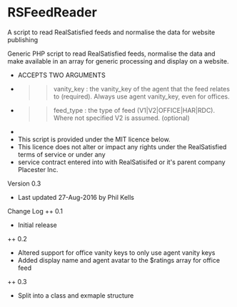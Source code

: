 # RSFeedReader
A script to read RealSatisfied feeds and normalise the data for website publishing

Generic PHP script to read RealSatisfied feeds, normalise the data and make available in an array for generic processing and display on a website.
 * ACCEPTS TWO ARGUMENTS
 * >> vanity_key : the vanity_key of the agent that the feed relates to (required). Always use agent vanity_key, even for offices.
 * >> feed_type : the type of feed (V1|V2|OFFICE|HAR|RDC). Where not specified V2 is assumed. (optional)
 * 
 * This script is provided under the MIT licence below. 
 * This licence does not alter or impact any rights under the RealSatisfied terms of service or under any 
 * service contract entered into with RealSatisifed or it's parent company Placester Inc.
 
  Version 0.3
 * Last updated 27-Aug-2016 by Phil Kells
 
 Change Log
++ 0.1 
 * Initial release
 
++ 0.2 
 * Altered support for office vanity keys to only use agent vanity keys 
 * Added display name and agent avatar to the $ratings array for office feed
 
 ++ 0.3
 * Split into a class and exmaple structure
